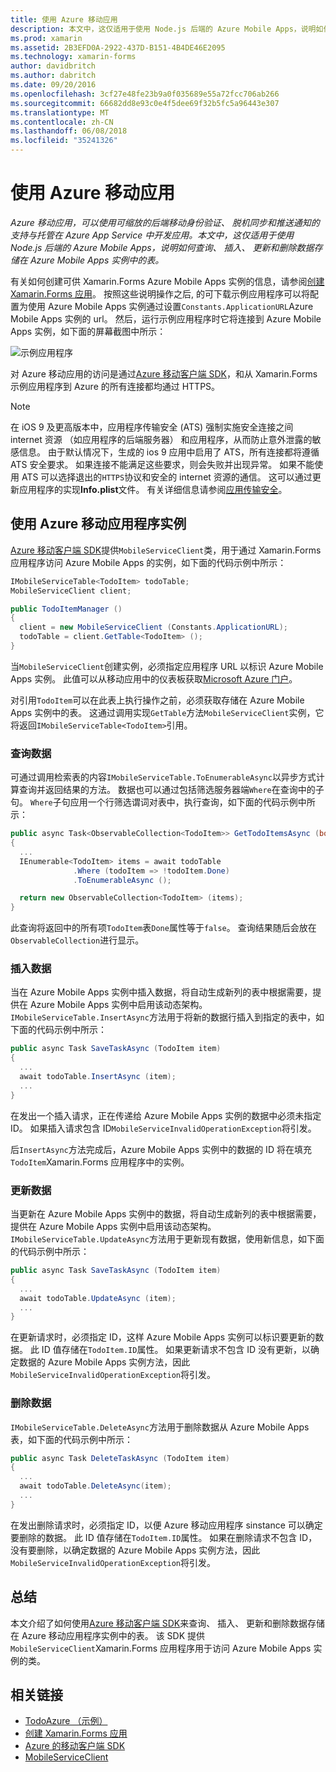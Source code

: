 ```yaml
---
title: 使用 Azure 移动应用
description: 本文中，这仅适用于使用 Node.js 后端的 Azure Mobile Apps，说明如何查询、 插入、 更新和删除数据存储在 Azure Mobile Apps 实例中的表。
ms.prod: xamarin
ms.assetid: 2B3EFD0A-2922-437D-B151-4B4DE46E2095
ms.technology: xamarin-forms
author: davidbritch
ms.author: dabritch
ms.date: 09/20/2016
ms.openlocfilehash: 3cf27e48fe23b9a0f035689e55a72fcc706ab266
ms.sourcegitcommit: 66682dd8e93c0e4f5dee69f32b5fc5a96443e307
ms.translationtype: MT
ms.contentlocale: zh-CN
ms.lasthandoff: 06/08/2018
ms.locfileid: "35241326"
---
```

# <a name="consuming-an-azure-mobile-app"></a>使用 Azure 移动应用

_Azure 移动应用，可以使用可缩放的后端移动身份验证、 脱机同步和推送通知的支持与托管在 Azure App Service 中开发应用。本文中，这仅适用于使用 Node.js 后端的 Azure Mobile Apps，说明如何查询、 插入、 更新和删除数据存储在 Azure Mobile Apps 实例中的表。_

有关如何创建可供 Xamarin.Forms Azure Mobile Apps 实例的信息，请参阅[创建 Xamarin.Forms 应用](https://azure.microsoft.com/documentation/articles/app-service-mobile-xamarin-forms-get-started/)。 按照这些说明操作之后, 的可下载示例应用程序可以将配置为使用 Azure Mobile Apps 实例通过设置`Constants.ApplicationURL`Azure Mobile Apps 实例的 url。 然后，运行示例应用程序时它将连接到 Azure Mobile Apps 实例，如下面的屏幕截图中所示：

![](azure-images/portal.png "示例应用程序")

对 Azure 移动应用的访问是通过[Azure 移动客户端 SDK](https://www.nuget.org/packages/Microsoft.Azure.Mobile.Client/)，和从 Xamarin.Forms 示例应用程序到 Azure 的所有连接都均通过 HTTPS。

> [!NOTE]
> 在 iOS 9 及更高版本中，应用程序传输安全 (ATS) 强制实施安全连接之间 internet 资源 （如应用程序的后端服务器） 和应用程序，从而防止意外泄露的敏感信息。 由于默认情况下，生成的 ios 9 应用中启用了 ATS，所有连接都将遵循 ATS 安全要求。 如果连接不能满足这些要求，则会失败并出现异常。
> 如果不能使用 ATS 可以选择退出的`HTTPS`协议和安全的 internet 资源的通信。 这可以通过更新应用程序的实现**Info.plist**文件。 有关详细信息请参阅[应用传输安全](~/ios/app-fundamentals/ats.md)。

## <a name="consuming-an-azure-mobile-app-instance"></a>使用 Azure 移动应用程序实例

[Azure 移动客户端 SDK](https://www.nuget.org/packages/Microsoft.Azure.Mobile.Client/)提供`MobileServiceClient`类，用于通过 Xamarin.Forms 应用程序访问 Azure Mobile Apps 的实例，如下面的代码示例中所示：

```csharp
IMobileServiceTable<TodoItem> todoTable;
MobileServiceClient client;

public TodoItemManager ()
{
  client = new MobileServiceClient (Constants.ApplicationURL);
  todoTable = client.GetTable<TodoItem> ();
}
```

当`MobileServiceClient`创建实例，必须指定应用程序 URL 以标识 Azure Mobile Apps 实例。 此值可以从移动应用中的仪表板获取[Microsoft Azure 门户](https://portal.azure.com/)。

对引用`TodoItem`可以在此表上执行操作之前，必须获取存储在 Azure Mobile Apps 实例中的表。 这通过调用实现`GetTable`方法`MobileServiceClient`实例，它将返回`IMobileServiceTable<TodoItem>`引用。

### <a name="querying-data"></a>查询数据

可通过调用检索表的内容`IMobileServiceTable.ToEnumerableAsync`以异步方式计算查询并返回结果的方法。 数据也可以通过包括筛选服务器端`Where`在查询中的子句。 `Where`子句应用一个行筛选谓词对表中，执行查询，如下面的代码示例中所示：

```csharp
public async Task<ObservableCollection<TodoItem>> GetTodoItemsAsync (bool syncItems = false)
{
  ...
  IEnumerable<TodoItem> items = await todoTable
              .Where (todoItem => !todoItem.Done)
              .ToEnumerableAsync ();

  return new ObservableCollection<TodoItem> (items);
}
```

此查询将返回中的所有项`TodoItem`表`Done`属性等于`false`。 查询结果随后会放在`ObservableCollection`进行显示。

### <a name="inserting-data"></a>插入数据

当在 Azure Mobile Apps 实例中插入数据，将自动生成新列的表中根据需要，提供在 Azure Mobile Apps 实例中启用该动态架构。 `IMobileServiceTable.InsertAsync`方法用于将新的数据行插入到指定的表中，如下面的代码示例中所示：

```csharp
public async Task SaveTaskAsync (TodoItem item)
{
  ...
  await todoTable.InsertAsync (item);
  ...
}
```

在发出一个插入请求，正在传递给 Azure Mobile Apps 实例的数据中必须未指定 ID。 如果插入请求包含 ID`MobileServiceInvalidOperationException`将引发。

后`InsertAsync`方法完成后，Azure Mobile Apps 实例中的数据的 ID 将在填充`TodoItem`Xamarin.Forms 应用程序中的实例。

### <a name="updating-data"></a>更新数据

当更新在 Azure Mobile Apps 实例中的数据，将自动生成新列的表中根据需要，提供在 Azure Mobile Apps 实例中启用该动态架构。 `IMobileServiceTable.UpdateAsync`方法用于更新现有数据，使用新信息，如下面的代码示例中所示：

```csharp
public async Task SaveTaskAsync (TodoItem item)
{
  ...
  await todoTable.UpdateAsync (item);
  ...
}
```

在更新请求时，必须指定 ID，这样 Azure Mobile Apps 实例可以标识要更新的数据。 此 ID 值存储在`TodoItem.ID`属性。 如果更新请求不包含 ID 没有更新，以确定数据的 Azure Mobile Apps 实例方法，因此`MobileServiceInvalidOperationException`将引发。

### <a name="deleting-data"></a>删除数据

`IMobileServiceTable.DeleteAsync`方法用于删除数据从 Azure Mobile Apps 表，如下面的代码示例中所示：

```csharp
public async Task DeleteTaskAsync (TodoItem item)
{
  ...
  await todoTable.DeleteAsync(item);
  ...
}
```

在发出删除请求时，必须指定 ID，以便 Azure 移动应用程序 sinstance 可以确定要删除的数据。 此 ID 值存储在`TodoItem.ID`属性。 如果在删除请求不包含 ID，没有要删除，以确定数据的 Azure Mobile Apps 实例方法，因此`MobileServiceInvalidOperationException`将引发。

## <a name="summary"></a>总结

本文介绍了如何使用[Azure 移动客户端 SDK](https://www.nuget.org/packages/Microsoft.Azure.Mobile.Client/)来查询、 插入、 更新和删除数据存储在 Azure 移动应用程序实例中的表。 该 SDK 提供`MobileServiceClient`Xamarin.Forms 应用程序用于访问 Azure Mobile Apps 实例的类。


## <a name="related-links"></a>相关链接

- [TodoAzure （示例）](https://developer.xamarin.com/samples/xamarin-forms/WebServices/TodoAzure/)
- [创建 Xamarin.Forms 应用](https://azure.microsoft.com/documentation/articles/app-service-mobile-xamarin-forms-get-started/)
- [Azure 的移动客户端 SDK](https://www.nuget.org/packages/Microsoft.Azure.Mobile.Client/)
- [MobileServiceClient](https://msdn.microsoft.com/library/azure/microsoft.windowsazure.mobileservices.mobileserviceclient(v=azure.10).aspx)
